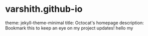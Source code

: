 # varshith.github-io
theme: jekyll-theme-minimal
title: Octocat's homepage
description: Bookmark this to keep an eye on my project updates!
hello my 
